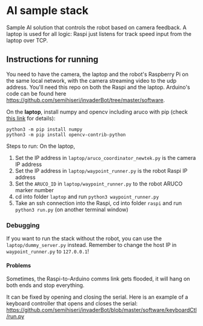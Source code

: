 # AI sample stack

Sample AI solution that controls the robot based on camera feedback. A laptop is used for all logic: Raspi just listens for track speed input from the laptop over TCP.

## Instructions for running

You need to have the camera, the laptop and the robot's Raspberry Pi on the same local network, with the camera streaming video to the udp address.
You'll need this repo on both the Raspi and the laptop. Arduino's code can be found here https://github.com/semihiseri/invaderBot/tree/master/software. 


On the **laptop**, install numpy and opencv including aruco with pip (check [this link](https://stackoverflow.com/questions/45972357/python-opencv-aruco-no-module-named-cv2-aruco) for details):
```
python3 -m pip install numpy
python3 -m pip install opencv-contrib-python
```


Steps to run:
On the laptop,
1. Set the IP address in `laptop/aruco_coordinator_newtek.py` is the camera IP address
2. Set the IP address in `laptop/waypoint_runner.py` is the robot Raspi IP address
3. Set the `ARUCO_ID` in `laptop/waypoint_runner.py` to the robot ARUCO marker number
3. cd into folder `laptop` and run `python3 waypoint_runner.py`
4. Take an ssh connection into the Raspi, cd into folder `raspi` and run `python3 run.py` (on another terminal window)

### Debugging

If you want to run the stack without the robot, you can use the `laptop/dummy_server.py` instead. Remember to change the host IP in `waypoint_runner.py` to `127.0.0.1`!

#### Problems

Sometimes, the Raspi-to-Arduino comms link gets flooded, it will hang on both ends and stop everything.

It can be fixed by opening and closing the serial. Here is an example of a keyboard controller that opens and closes the serial: https://github.com/semihiseri/invaderBot/blob/master/software/keyboardCtl/run.py


